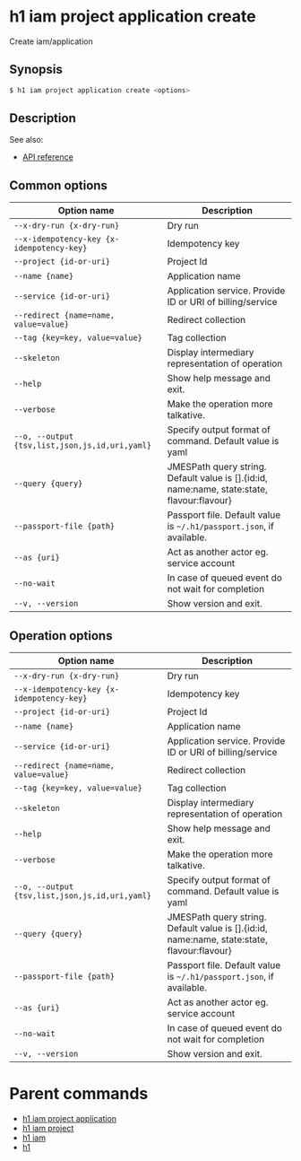 
# h1 iam project application create

Create iam/application

## Synopsis

```bash
$ h1 iam project application create <options>
```

## Description

See also:

* [API reference](https://api.hyperone.com/v2/docs#operation/iam_project_application_create)

## Common options

| Option name                                        | Description                                                                                    |
| -------------------------------------------------- | ---------------------------------------------------------------------------------------------- |
| ```--x-dry-run {x-dry-run}```                      | Dry run                                                                                        |
| ```--x-idempotency-key {x-idempotency-key}```      | Idempotency key                                                                                |
| ```--project {id-or-uri}```                        | Project Id                                                                                     |
| ```--name {name}```                                | Application name                                                                               |
| ```--service {id-or-uri}```                        | Application service. Provide ID or URI of billing/service                                      |
| ```--redirect {name=name, value=value}```          | Redirect collection                                                                            |
| ```--tag {key=key, value=value}```                 | Tag collection                                                                                 |
| ```--skeleton```                                   | Display intermediary representation of operation                                               |
| ```--help```                                       | Show help message and exit.                                                                    |
| ```--verbose```                                    | Make the operation more talkative.                                                             |
| ```--o, --output {tsv,list,json,js,id,uri,yaml}``` | Specify output format of command. Default value is yaml                                        |
| ```--query {query}```                              | JMESPath query string. Default value is [].\{id:id, name:name, state:state, flavour:flavour\}  |
| ```--passport-file {path}```                       | Passport file. Default value is ```~/.h1/passport.json```, if available.                       |
| ```--as {uri}```                                   | Act as another actor eg. service account                                                       |
| ```--no-wait```                                    | In case of queued event do not wait for completion                                             |
| ```--v, --version```                               | Show version and exit.                                                                         |

## Operation options

| Option name                                        | Description                                                                                    |
| -------------------------------------------------- | ---------------------------------------------------------------------------------------------- |
| ```--x-dry-run {x-dry-run}```                      | Dry run                                                                                        |
| ```--x-idempotency-key {x-idempotency-key}```      | Idempotency key                                                                                |
| ```--project {id-or-uri}```                        | Project Id                                                                                     |
| ```--name {name}```                                | Application name                                                                               |
| ```--service {id-or-uri}```                        | Application service. Provide ID or URI of billing/service                                      |
| ```--redirect {name=name, value=value}```          | Redirect collection                                                                            |
| ```--tag {key=key, value=value}```                 | Tag collection                                                                                 |
| ```--skeleton```                                   | Display intermediary representation of operation                                               |
| ```--help```                                       | Show help message and exit.                                                                    |
| ```--verbose```                                    | Make the operation more talkative.                                                             |
| ```--o, --output {tsv,list,json,js,id,uri,yaml}``` | Specify output format of command. Default value is yaml                                        |
| ```--query {query}```                              | JMESPath query string. Default value is [].\{id:id, name:name, state:state, flavour:flavour\}  |
| ```--passport-file {path}```                       | Passport file. Default value is ```~/.h1/passport.json```, if available.                       |
| ```--as {uri}```                                   | Act as another actor eg. service account                                                       |
| ```--no-wait```                                    | In case of queued event do not wait for completion                                             |
| ```--v, --version```                               | Show version and exit.                                                                         |

# Parent commands

* [h1 iam project application](./../README.md)
* [h1 iam project](./../../README.md)
* [h1 iam](./../../../README.md)
* [h1](./../../../../README.md)
